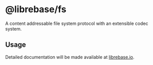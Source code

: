 # @librebase/fs

A content addressable file system protocol with an extensible codec system.

## Usage

Detailed documentation will be made available at [librebase.io](https://librebase.io).
